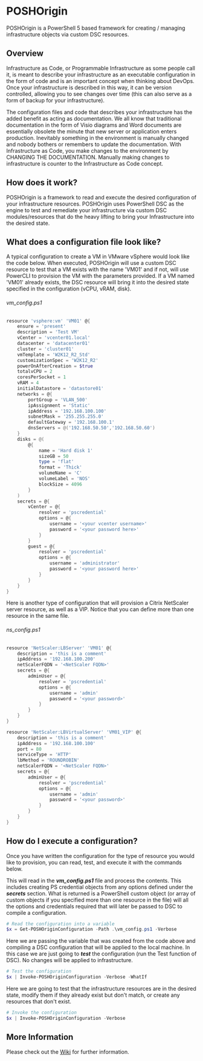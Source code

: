 # POSHOrigin
POSHOrigin is a PowerShell 5 based framework for creating / managing infrastructure objects via custom DSC resources.

## Overview
Infrastructure as Code, or Programmable Infrastructure as some people call it, is meant to describe your infrastructure as an executable configuration in the form of code and is an important concept when thinking about DevOps. Once your infrastructure is described in this way, it can be version controlled, allowing you to see changes over time (this can also serve as a form of backup for your infrastructure).

The configuration files and code that describes your infrastructure has the added benefit as acting as documentation. We all know that traditional documentation in the form of Visio diagrams and Word documents are essentially obsolete the minute that new server or application enters production. Inevitably something in the environment is manually changed and nobody bothers or remembers to update the documentation. With Infrastructure as Code, you make changes to the environment by CHANGING THE DOCUMENTATION. Manually making changes to infrastructure is counter to the Infrastructure as Code concept.

## How does it work?
POSHOrigin is a framework to read and execute the desired configuration of your infrastructure resources. POSHOrigin uses PowerShell DSC as the engine to test and remediate your infrastructure via custom DSC modules/resources that do the heavy lifting to bring your Infrastructure into the desired state.

## What does a configuration file look like?
A typical configuration to create a VM in VMware vSphere would look like the code below. When executed, POSHOrigin will use a custom DSC resource to test that a VM exists with the name 'VM01' and if not, will use PowerCLI to provision the VM with the parameters provided. If a VM named 'VM01' already exists, the DSC resource will bring it into the desired state specified in the configuration (vCPU, vRAM, disk).

###### vm_config.ps1
```PowerShell
resource 'vsphere:vm' 'VM01' @{
    ensure = 'present'
    description = 'Test VM'
    vCenter = 'vcenter01.local'
    datacenter = 'datacenter01'
    cluster = 'cluster01'
    vmTemplate = 'W2K12_R2_Std'
    customizationSpec = 'W2K12_R2'
    powerOnAfterCreation = $true
    totalvCPU = 2
    coresPerSocket = 1
    vRAM = 4
    initialDatastore = 'datastore01'
    networks = @{
        portGroup = 'VLAN_500'
        ipAssignment = 'Static'
        ipAddress = '192.168.100.100'
        subnetMask = '255.255.255.0'
        defaultGateway = '192.168.100.1'
        dnsServers = @('192.168.50.50','192.168.50.60')
    }
    disks = @(
        @{
            name = 'Hard disk 1'
            sizeGB = 50
            type = 'flat'
            format = 'Thick'
            volumeName = 'C'
            volumeLabel = 'NOS'
            blockSize = 4096
        }
    )
    secrets = @{            
        vCenter = @{
            resolver = 'pscredential'
            options = @{
                username = '<your vcenter username>'
                password = '<your password here>'
            }
        }
        guest = @{
            resolver = 'pscredential'
            options = @{
                username = 'administrator'
                password = '<your password here>'
            }
        }
    }
}
```

Here is another type of configuration that will provision a Citrix NetScaler server resource, as well as a VIP. Notice that you can define more than one resource in the same file.

###### ns_config.ps1

```PowerShell
resource 'NetScaler:LBServer' 'VM01' @{
    description = 'this is a comment'
    ipAddress = '192.168.100.200'
    netScalerFQDN = '<NetScaler FQDN>'
    secrets = @{
        adminUser = @{
            resolver = 'pscredential'
            options = @{
                username = 'admin'
                password = '<your password>'
            }
        }
    }
}

resource 'NetScaler:LBVirtualServer' 'VM01_VIP' @{
    description = 'this is a comment'    
    ipAddress = '192.168.100.100'
    port = 80
    serviceType = 'HTTP'
    lbMethod = 'ROUNDROBIN'
    netScalerFQDN = '<NetScaler FQDN>'
    secrets = @{
        adminUser = @{
            resolver = 'pscredential'
            options = @{
                username = 'admin'
                password = '<your password>'
            }
        }
    }
}
```

## How do I execute a configuration?
Once you have written the configuration for the type of resource you would like to provision, you can read, test, and execute it with the commands below.

This will read in the ***vm_config.ps1*** file and process the contents. This includes creating PS credential objects from any options defined under the ***secrets*** section. What is returned is a PowerShell custom object (or array of custom objects if you specified more than one resource in the file) will all the options and credentials required that will later be passed to DSC to compile a configuration.

```PowerShell
# Read the configuration into a variable
$x = Get-POSHOriginConfiguration -Path .\vm_config.ps1 -Verbose
```

Here we are passing the variable that was created from the code above and compiling a DSC configuration that will be applied to the local machine. In this case we are just going to ***test*** the configuration (run the Test function of DSC). No changes will be applied to infrastructure.

```PowerShell
# Test the configuration
$x | Invoke-POSHOriginConfiguration -Verbose -WhatIf
```

Here we are going to test that the infrastructure resources are in the desired state, modify them if they already exist but don't match, or create any resources that don't exist.
```PowerShell
# Invoke the configuration
$x | Invoke-POSHOriginConfiguration -Verbose
```

## More Information
Please check out the [Wiki](https://github.com/devblackops/POSHOrigin/wiki) for further information.
